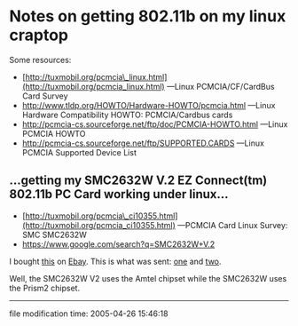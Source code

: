 # Notes on getting 802.11b on my linux craptop

Some resources:

*   [http://tuxmobil.org/pcmcia\_linux.html](http://tuxmobil.org/pcmcia_linux.html) —Linux PCMCIA/CF/CardBus Card Survey
*   <http://www.tldp.org/HOWTO/Hardware-HOWTO/pcmcia.html> —Linux Hardware Compatibility HOWTO: PCMCIA/Cardbus cards
*   <http://pcmcia-cs.sourceforge.net/ftp/doc/PCMCIA-HOWTO.html> —Linux PCMCIA HOWTO
*   <http://pcmcia-cs.sourceforge.net/ftp/SUPPORTED.CARDS> —Linux PCMCIA Supported Device List

## ...getting my SMC2632W V.2 EZ Connect(tm) 802.11b PC Card working under linux...

*   [http://tuxmobil.org/pcmcia\_ci10355.html](http://tuxmobil.org/pcmcia_ci10355.html) —PCMCIA Card Linux Survey: SMC SMC2632W
*   <https://www.google.com/search?q=SMC2632W+V.2>

I bought [this](/images/2005-04-17-smc2632w-v1.jpg) on [Ebay](http://cgi.ebay.com/ws/eBayISAPI.dll?ViewItem&item=5760780727). This is what was sent: [one](/images/2005-04-17-smc2632w-v2-1.jpg) and [two](/images/2005-04-17-smc2632w-v2-2.jpg).

Well, the SMC2632W V2 uses the Amtel chipset while the SMC2632W uses the Prism2 chipset.

* * *

<div class="rightside">

file modification time: 2005-04-26 15:46:18

</div>

